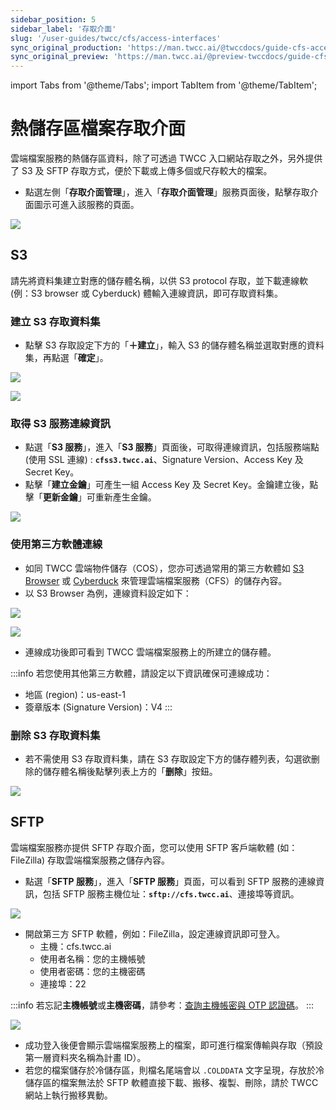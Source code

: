 ```yaml
---
sidebar_position: 5
sidebar_label: '存取介面'
slug: '/user-guides/twcc/cfs/access-interfaces'
sync_original_production: 'https://man.twcc.ai/@twccdocs/guide-cfs-access-interface-mngmnt-zh' 
sync_original_preview: 'https://man.twcc.ai/@preview-twccdocs/guide-cfs-access-interface-mngmnt-zh'
---
```


import Tabs from '@theme/Tabs';
import TabItem from '@theme/TabItem';

# 熱儲存區檔案存取介面

雲端檔案服務的熱儲存區資料，除了可透過 TWCC 入口網站存取之外，另外提供了 S3 及 SFTP 存取方式，便於下載或上傳多個或尺存較大的檔案。

* 點選左側「**存取介面管理**」，進入「**存取介面管理**」服務頁面後，點擊存取介面圖示可進入該服務的頁面。

![](https://cos.twcc.ai/SYS-MANUAL/uploads/upload_808aee16a814eae58c5fcc6411993c9b.png)

## S3

請先將資料集建立對應的儲存體名稱，以供 S3 protocol 存取，並下載連線軟 (例：S3 browser 或 Cyberduck) 體輸入連線資訊，即可存取資料集。

### 建立 S3 存取資料集

* 點擊 S3 存取設定下方的「**＋建立**」，輸入 S3 的儲存體名稱並選取對應的資料集，再點選「**確定**」。

![](https://cos.twcc.ai/SYS-MANUAL/uploads/upload_d3bc978b54189c5055d0f88a13a5a266.png)

![](https://cos.twcc.ai/SYS-MANUAL/uploads/upload_54a80d4d5ad2e44f02a8a3705882cee5.png)

### 取得 S3 服務連線資訊
* 點選「**S3 服務**」，進入「**S3 服務**」頁面後，可取得連線資訊，包括服務端點 (使用 SSL 連線) : **`cfss3.twcc.ai`**、Signature Version、Access Key 及 Secret Key。
* 點擊「**建立金鑰**」可產生一組 Access Key 及 Secret Key。金鑰建立後，點擊「**更新金鑰**」可重新產生金鑰。

![](https://cos.twcc.ai/SYS-MANUAL/uploads/upload_cf2eec69af0e5af151afbaad5259faa3.png)

  


### 使用第三方軟體連線

* 如同 TWCC 雲端物件儲存（COS），您亦可透過常用的第三方軟體如 [S3 Browser](http://s3browser.com/) 或 [Cyberduck](https://cyberduck.io/) 來管理雲端檔案服務（CFS）的儲存內容。
* 以 S3 Browser 為例，連線資料設定如下：

![](https://i.imgur.com/eZJGnXL.png)


<!-- ![](https://i.imgur.com/1F3CEwE.png) -->

![](https://cos.twcc.ai/SYS-MANUAL/uploads/upload_04937356a53118f5d64fd682b91d85b5.png)


   
* 連線成功後即可看到 TWCC 雲端檔案服務上的所建立的儲存體。

:::info
若您使用其他第三方軟體，請設定以下資訊確保可連線成功：
- 地區 (region)：us-east-1
- 簽章版本 (Signature Version)：V4
:::

### 删除 S3 存取資料集

* 若不需使用 S3 存取資料集，請在 S3 存取設定下方的儲存體列表，勾選欲删除的儲存體名稱後點擊列表上方的「**删除**」按鈕。

![](https://cos.twcc.ai/SYS-MANUAL/uploads/upload_dbcbc1c13c1c1b622fe588585b00c7bb.png)


## SFTP

雲端檔案服務亦提供 SFTP 存取介面，您可以使用 SFTP 客戶端軟體 (如：FileZilla) 存取雲端檔案服務之儲存內容。

* 點選「**SFTP 服務**」，進入「**SFTP 服務**」頁面，可以看到 SFTP 服務的連線資訊，包括 SFTP 服務主機位址：**`sftp://cfs.twcc.ai`**、連接埠等資訊。

![](https://cos.twcc.ai/SYS-MANUAL/uploads/upload_a7b1b278f81463e99cf16451fbeb1d23.png)


* 開啟第三方 SFTP 軟體，例如：FileZilla，設定連線資訊即可登入。 
    - 主機：cfs.twcc.ai
  	- 使用者名稱：您的主機帳號 
	- 使用者密碼：您的主機密碼
    - 連接埠：22  

:::info
若忘記**主機帳號**或**主機密碼**，請參考：[<ins>查詢主機帳密與 OTP 認證碼</ins>](/user-guides/tws-member-center/manage-member-accounts/system-account-password-otp.md)。
:::

![](https://cos.twcc.ai/SYS-MANUAL/uploads/upload_1f63040fedd3e99613ad7da2f3667230.png)

* 成功登入後便會顯示雲端檔案服務上的檔案，即可進行檔案傳輸與存取（預設第一層資料夾名稱為計畫 ID）。
* 若您的檔案儲存於冷儲存區，則檔名尾端會以 `.COLDDATA` 文字呈現，存放於冷儲存區的檔案無法於 SFTP 軟體直接下載、搬移、複製、刪除，請於 TWCC 網站上執行搬移異動。
